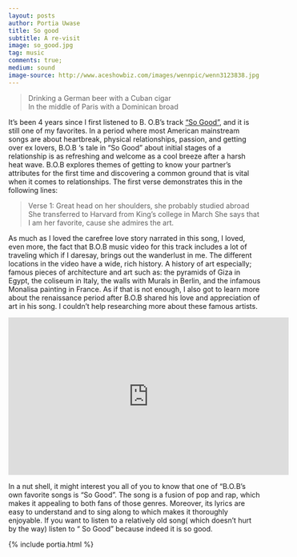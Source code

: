 ```yaml
---
layout: posts
author: Portia Uwase
title: So good
subtitle: A re-visit
image: so_good.jpg
tag: music
comments: true;
medium: sound
image-source: http://www.aceshowbiz.com/images/wennpic/wenn3123838.jpg
---
```


> Drinking a German beer with a Cuban cigar <br/>
In the middle of Paris with a Dominican broad



It’s been 4 years since I first listened to B. O.B’s track <a  href="https://www.amazon.com/gp/product/B007UT47DK/ref=as_li_tl?ie=UTF8&camp=1789&creative=9325&creativeASIN=B007UT47DK&linkCode=as2&tag=mellowviews-20&linkId=a179099e283906711ab546a208f6bffa" target="_blank">“So Good”</a>, and it is still one of my favorites. In a period where most American mainstream songs are about heartbreak, physical relationships, passion, and getting over ex lovers, B.O.B ‘s tale in “So Good” about initial stages of a relationship is as refreshing and welcome as a cool breeze after a harsh heat wave. B.O.B explores themes of getting to know your partner’s attributes for the first time and discovering a common ground that is vital when it comes to relationships. The first verse demonstrates this in the following lines:

>Verse 1: Great head on her shoulders, she probably studied abroad
She transferred to Harvard from King’s college in March
She says that I am her favorite, cause she admires the art.

As much as I loved the carefree love story narrated in this song, I loved, even more, the fact that B.O.B music video for this track includes a lot of traveling which if I daresay, brings out the wanderlust in me. The different locations in the video have a wide, rich history. A history of art especially; famous pieces of architecture and art such as: the pyramids of Giza in Egypt, the coliseum in Italy, the walls with Murals in Berlin, and the infamous Monalisa painting in France. As if that is not enough, I also got to learn more about the renaissance period after B.O.B shared his love and appreciation of art in his song. I couldn’t help researching more about these famous artists.

<div class="video_wrap">
<iframe width="560" height="315" src="https://www.youtube.com/embed/IoBP24I2lwA" frameborder="0" allowfullscreen></iframe>
</div>

In a nut shell, it might interest you all of you to know that one of “B.O.B’s own favorite songs is “So Good”. The song is a fusion of pop and rap, which makes it appealing to both fans of those genres. Moreover, its lyrics are easy to understand and to sing along to which makes it thoroughly enjoyable. If you want to listen to a relatively old song( which doesn’t hurt by the way) listen to “ So Good” because indeed it is so good.


{% include portia.html %}
